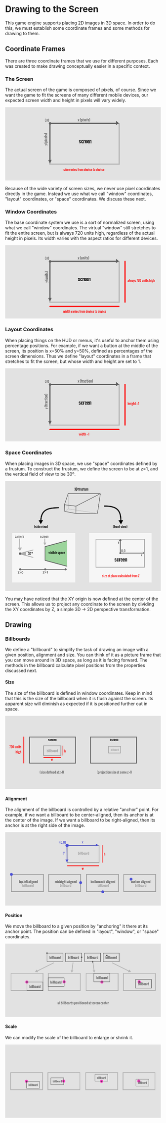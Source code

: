 # Drawing to the Screen

This game engine supports placing 2D images in 3D space.  In order to do this,
we must establish some coordinate frames and some methods for drawing to them.

## Coordinate Frames

There are three coordinate frames that we use for different purposes.  Each was
created to make drawing conceptually easier in a specific context.

### The Screen

The actual screen of the game is composed of pixels, of course.  Since we want
the game to fit the screens of many different mobile devices, our expected
screen width and height in pixels will vary widely.

![coord-canvas](img/coord-canvas.png)

Because of the wide variety of screen sizes, we never use pixel coordinates
directly in the game.  Instead we use what we call "window" coordinates,
"layout" coordinates, or "space" coordinates.  We discuss these next.

### Window Coordinates

The base coordinate system we use is a sort of normalized screen, using what we
call "window" coordinates.  The virtual "window" still stretches to fit the
entire screen, but is always 720 units high, regardless of the actual height in
pixels.  Its width varies with the aspect ratios for different devices.

![coord-norm](img/coord-norm.png)

### Layout Coordinates

When placing things on the HUD or menus, it's useful to anchor them using
percentage positions.  For example, if we want a button at the middle of the
screen, its position is x=50% and y=50%, defined as percentages of the screen
dimensions.  Thus we define "layout" coordinates in a frame that stretches to
fit the screen, but whose width and height are set to 1.

![coord-frac](img/coord-frac.png)

### Space Coordinates

When placing images in 3D space, we use "space" coordinates defined by a
frustum.  To construct the frustum, we define the screen to be at z=1, and the
vertical field of view to be 30º.

![coord-frustum](img/coord-frustum.png)

You may have noticed that the XY origin is now defined at the center of the
screen. This allows us to project any coordinate to the screen by dividing the
XY coordinates by Z, a simple 3D -> 2D perspective transformation.

## Drawing

### Billboards

We define a "billboard" to simplify the task of drawing an image with a given
position, alignment and size.  You can think of it as a picture frame that you
can move around in 3D space, as long as it is facing forward.  The methods in
the billboard calculate pixel positions from the properties discussed next.

#### Size

The size of the billboard is defined in window coordinates.  Keep in mind that
this is the size of the billboard when it is flush against the screen.  Its
apparent size will diminish as expected if it is positioned further out in
space.

![billboard-size](img/billboard-size.png)

#### Alignment

The alignment of the billboard is controlled by a relative "anchor" point.  For
example, if we want a billboard to be center-aligned, then its anchor is at the
center of the image.  If we want a billboard to be right-aligned, then its
anchor is at the right side of the image.

![billboard-anchor](img/billboard-anchor.png)

#### Position

We move the billboard to a given position by "anchoring" it there at its anchor
point.  The position can be defined in "layout", "window", or "space"
coordinates.

![billboard-position](img/billboard-position.png)

#### Scale

We can modify the scale of the billboard to enlarge or shrink it.

![billboard-scale](img/billboard-scale.gif)

